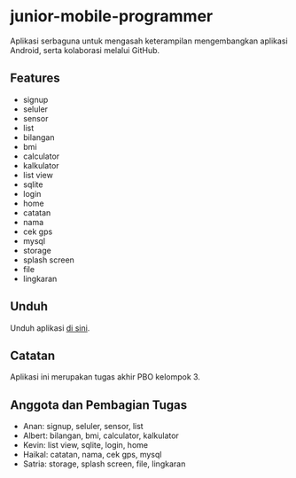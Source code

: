 # junior-mobile-programmer
Aplikasi serbaguna untuk mengasah keterampilan mengembangkan aplikasi Android, serta kolaborasi melalui GitHub.
## Features
- signup
- seluler
- sensor
- list
- bilangan
- bmi
- calculator
- kalkulator
- list view
- sqlite
- login
- home
- catatan
- nama
- cek gps
- mysql
- storage
- splash screen
- file
- lingkaran
## Unduh
Unduh aplikasi [di sini](https://github.com/Sakadyk/junior-mobile-programmer/releases).
## Catatan
Aplikasi ini merupakan tugas akhir PBO kelompok 3.
## Anggota dan Pembagian Tugas
- Anan: signup, seluler, sensor, list
- Albert: bilangan, bmi, calculator, kalkulator
- Kevin: list view, sqlite, login, home
- Haikal: catatan, nama, cek gps, mysql
- Satria: storage, splash screen, file, lingkaran
